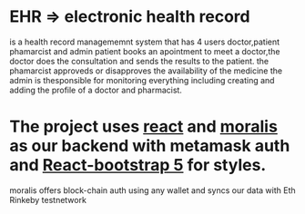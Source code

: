 # EHR => electronic health record 
is a health record managememnt system that has 4 users doctor,patient phamarcist and admin
patient books an apointment to meet a doctor,the doctor does the consultation and sends the results to the patient.
the phamarcist approveds or disapproves the availability of the medicine
the admin is thesponsible for monitoring everything including creating and adding the profile of a doctor and pharmacist.
# The project uses [react](https://reactjs.org) and [moralis](https://moralis.io/) as our backend with metamask auth and [React-bootstrap 5](https://react-bootstrap.github.io/) for styles.
moralis offers block-chain auth using any wallet and syncs our data with Eth Rinkeby testnetwork
